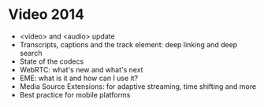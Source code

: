 Video 2014
==========


* &lt;video&gt; and &lt;audio&gt; update
* Transcripts, captions and the track element: deep linking and deep search
* State of the codecs
* WebRTC: what's new and what's next
* EME: what is it and how can I use it?
* Media Source Extensions: for adaptive streaming, time shifting and more
* Best practice for mobile platforms
